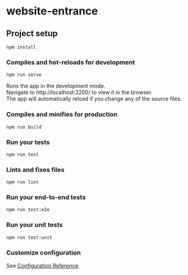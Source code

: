 # website-entrance

## Project setup
```
npm install
```

### Compiles and hot-reloads for development
```
npm run serve  
```
Runs the app in the development mode.  
Navigate to http://localhost:2200/ to view it in the browser.  
The app will automatically reload if you change any of the source files.  

### Compiles and minifies for production
```
npm run build
```

### Run your tests
```
npm run test
```

### Lints and fixes files
```
npm run lint
```

### Run your end-to-end tests
```
npm run test:e2e
```

### Run your unit tests
```
npm run test:unit
```

### Customize configuration
See [Configuration Reference](https://cli.vuejs.org/config/).
